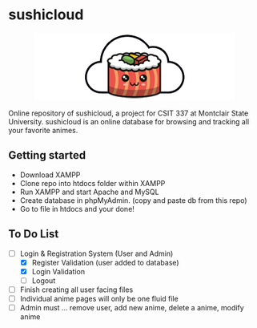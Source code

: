 # sushicloud

<p align="center">
  <img src="https://raw.githubusercontent.com/sushicloud-online/sushicloud/main/assets/sushicloud.png" alt="sushicloud"/>
</p>

Online repository of sushicloud, a project for CSIT 337 at Montclair State University. sushicloud is an online database for browsing and tracking all your favorite animes. 

## Getting started

- Download XAMPP
- Clone repo into htdocs folder within XAMPP
- Run XAMPP and start Apache and MySQL
- Create database in phpMyAdmin. (copy and paste db from this repo)
- Go to file in htdocs and your done!

## To Do List

- [ ] Login & Registration System (User and Admin)
  - [x] Register Validation (user added to database)
  - [x] Login Validation
  - [ ] Logout
- [ ] Finish creating all user facing files
- [ ] Individual anime pages will only be one fluid file
- [ ] Admin must ... remove user, add new anime, delete a anime, modify 
anime
